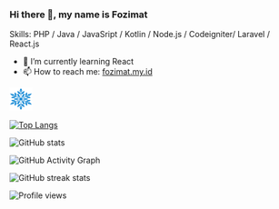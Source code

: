### Hi there 👋, my name is Fozimat 

Skills: PHP / Java / JavaSript / Kotlin / Node.js / Codeigniter/ Laravel / React.js 

- 🌱 I’m currently learning React
- 📫 How to reach me: [fozimat.my.id](http://fozimat.my.id/)


<a href='https://archiveprogram.github.com/'><img src='https://raw.githubusercontent.com/acervenky/animated-github-badges/master/assets/acbadge.gif' width='40' height='40'></a> 

[![Top Langs](https://github-readme-stats.vercel.app/api/top-langs/?username=fozimat)](https://github.com/anuraghazra/github-readme-stats)

![GitHub stats](https://github-readme-stats.vercel.app/api?username=fozimat&show_icons=true)  

![GitHub Activity Graph](https://activity-graph.herokuapp.com/graph?username=fozimat)  

![GitHub streak stats](https://github-readme-streak-stats.herokuapp.com/?user=fozimat)  

![Profile views](https://gpvc.arturio.dev/fozimat)  
